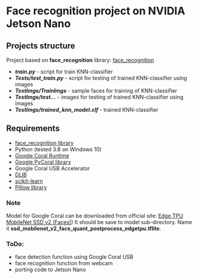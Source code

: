 # Face recognition project on NVIDIA Jetson Nano
## Projects structure
Project based on **face_recognition** library: [face_recognition](https://github.com/ageitgey/face_recognition " ageitgey /
face_recognition ")
- ***train.py*** - script for  train KNN-classifier
- ***Tests/test_train.py*** - script for testing of trained KNN-classifier using images
- ***TestImgs/TrainImgs*** - sample faces for training of KNN-classifier 
- ***TestImgs/test...*** - images for testing of trained KNN-classifier using images
- ***TestImgs/trained_knn_model.clf*** - trained KNN-classifier

## Requirements
- [face_recognition library](https://github.com/ageitgey/face_recognition)
- Python (tested 3.8 on Windows 10)
- [Google Coral Runtime](https://coral.ai/docs/accelerator/get-started)
- [Google PyCoral library](https://github.com/google-coral/pycoral/)
- Google Coral USB Accelerator
- [DLIB](http://dlib.net/)
- [scikit-learn](https://scikit-learn.org/stable/)
- [Pillow library](https://github.com/python-pillow/Pillow) 

### Note
Model for Google Coral can be downloaded from official site:
[Edge TPU MobileNet SSD v2 (Faces)](https://github.com/google-coral/test_data/raw/master/ssd_mobilenet_v2_face_quant_postprocess_edgetpu.tflite))
It should be save to model sub-directory. Name it **ssd_mobilenet_v2_face_quant_postprocess_edgetpu.tflite**.


### ToDo:
- face detection function using Google Coral USB
- face recognition function from webcam
- porting code to Jetson Nano
 

